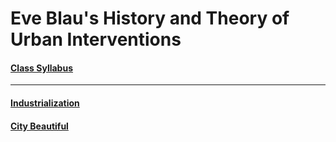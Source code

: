 # Eve Blau's History and Theory of Urban Interventions

#### [Class Syllabus](http://gofile.me/6WhDC/gtKZwLmVV)
---------------------

#### [Industrialization](https://github.com/SageGrey/exp-exp-exp/blob/main/improbabilityDrive/4_industrializationNotes.md)
#### [City Beautiful](https://github.com/SageGrey/exp-exp-exp/new/main/zzzzz_cards)
